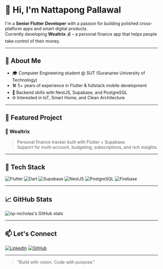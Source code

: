 # 👋 Hi, I'm Nattapong Pallawal

I'm a **Senior Flutter Developer** with a passion for building polished cross-platform apps and smart digital products.  
Currently developing **Wealtrix** 💰 – a personal finance app that helps people take control of their money.

---

## 🧠 About Me

- 🎓 Computer Engineering student @ SUT (Suranaree University of Technology)
- 🛠 5+ years of experience in Flutter & fullstack mobile development
- 🔧 Backend skills with NestJS, Supabase, and PostgreSQL
- 🌐 Interested in IoT, Smart Home, and Clean Architecture

---

## 🚀 Featured Project

### 💸 Wealtrix
> Personal finance tracker built with Flutter + Supabase.  
> Support for multi-account, budgeting, subscriptions, and rich insights.

---

## 🧰 Tech Stack

![Flutter](https://img.shields.io/badge/Flutter-02569B?style=for-the-badge&logo=flutter&logoColor=white)
![Dart](https://img.shields.io/badge/Dart-0175C2?style=for-the-badge&logo=dart&logoColor=white)
![Supabase](https://img.shields.io/badge/Supabase-3FCF8E?style=for-the-badge&logo=supabase&logoColor=white)
![NestJS](https://img.shields.io/badge/NestJS-E0234E?style=for-the-badge&logo=nestjs&logoColor=white)
![PostgreSQL](https://img.shields.io/badge/PostgreSQL-316192?style=for-the-badge&logo=postgresql&logoColor=white)
![Firebase](https://img.shields.io/badge/Firebase-FFCA28?style=for-the-badge&logo=firebase&logoColor=black)

---

## 📈 GitHub Stats

![np-nicholas's GitHub stats](https://github-readme-stats.vercel.app/api?username=np-nicholas&show_icons=true&theme=tokyonight&hide_title=true)

---

## 📫 Let's Connect

[![LinkedIn](https://img.shields.io/badge/LinkedIn-nattapong--pallawal-blue?style=flat&logo=linkedin)](https://www.linkedin.com/in/nattapong-pallawal-9b997a11b/)
[![GitHub](https://img.shields.io/badge/GitHub-np--nicholas-black?style=flat&logo=github)](https://github.com/np-nicholas)

---

> "Build with vision. Code with purpose."
